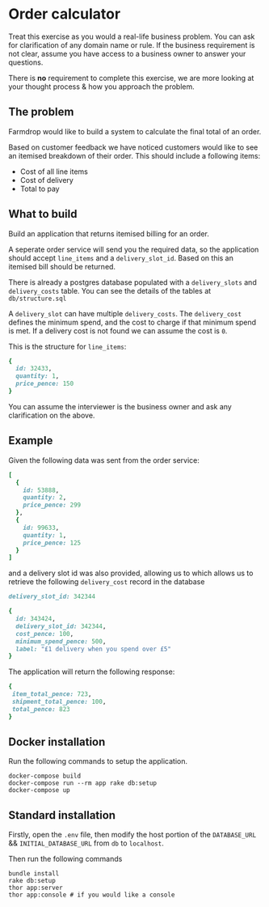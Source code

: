 # Order calculator

Treat this exercise as you would a real-life business problem. You can ask for clarification of any domain name or rule. If the business requirement is not clear, assume you have access to a business owner to answer your questions.

There is **no** requirement to complete this exercise, we are more looking at your thought process & how you approach the problem.

## The problem

Farmdrop would like to build a system to calculate the final total of an order.

Based on customer feedback we have noticed customers would like to see an itemised breakdown of their order. This
should include a following items: 

* Cost of all line items
* Cost of delivery
* Total to pay

## What to build

Build an application that returns itemised billing for an order.

A seperate order service will send you the required data, so the application should accept `line_items` and a `delivery_slot_id`. Based on this an itemised bill should be returned.

There is already a postgres database populated with a `delivery_slots` and `delivery_costs` table. You can see the details of the tables at `db/structure.sql` 

A `delivery_slot` can have multiple `delivery_costs`. The `delivery_cost` defines the minimum spend, and the cost to charge if that minimum spend is met. If a delivery cost is not found we can assume
the cost is `0`.

This is the structure for `line_items`:

```ruby
{
  id: 32433,
  quantity: 1,
  price_pence: 150
}
```

You can assume the interviewer is the business owner and ask any clarification on the above.

## Example

Given the following data was sent from the order service:

```ruby
[
  {
    id: 53888,
    quantity: 2,
    price_pence: 299
  },
  {
    id: 99633,
    quantity: 1,
    price_pence: 125
  }
]
```

and a delivery slot id was also provided, allowing us to which allows us to retrieve the following `delivery_cost` record in the database

```ruby
delivery_slot_id: 342344

{
  id: 343424,
  delivery_slot_id: 342344,
  cost_pence: 100,
  minimum_spend_pence: 500,
  label: "£1 delivery when you spend over £5"
}
```

The application will return the following response: 

```ruby
{
 item_total_pence: 723,
 shipment_total_pence: 100,
 total_pence: 823
}
```

## Docker installation

Run the following commands to setup the application.

```
docker-compose build
docker-compose run --rm app rake db:setup
docker-compose up
```

## Standard installation

Firstly, open the `.env` file, then modify the host portion of the `DATABASE_URL` && `INITIAL_DATABASE_URL` from `db` to `localhost`.

Then run the following commands

```
bundle install
rake db:setup
thor app:server
thor app:console # if you would like a console
```
